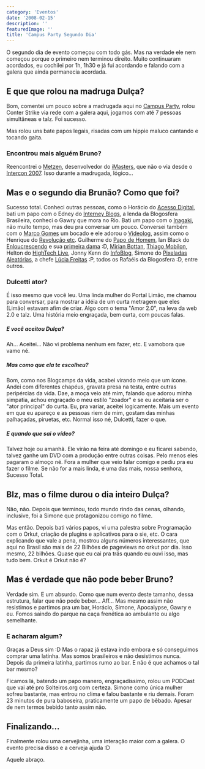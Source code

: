 ```yaml
---
category: 'Eventos'
date: '2008-02-15'
description: ''
featuredImage: ''
title: 'Campus Party Segundo Dia'
---
```


O segundo dia de evento começou com todo gás. Mas na verdade ele nem começou porque o primeiro nem terminou direito. Muito continuaram acordados, eu cochilei por 1h, 1h30 e já fui acordando e falando com a galera que ainda permanecia acordada.

## E que que rolou na madruga Dulça?

Bom, comentei um pouco sobre a madrugada aqui no [Campus Party](http://www.campus-party.com.br/), rolou Conter Strike via rede com a galera aqui, jogamos com até 7 pessoas simultâneas e talz. Foi sucesso.

Mas rolou uns bate papos legais, risadas com um hippie maluco cantando e tocando gaita.

### Encontrou mais alguém Bruno?

Reencontrei o [Metzen](http://www.metzen.com.br/blog/), desenvolvedor do [iMasters](http://www.imasters.com.br), que não o via desde o [Intercon 2007](/retrospectiva-intercon-2007.html). Isso durante a madrugada, lógico...

## Mas e o segundo dia Brunão? Como que foi?

Sucesso total. Conheci outras pessoas, como o Horácio do [Acesso Digital](http://acessodigital.net/), bati um papo com o Edney do [Interney Blogs](http://www.interney.net/), a lenda da Blogosfera Brasileira, conheci o Gawry que mora no Rio. Bati um papo com o [Inagaki](http://www.interney.net/blogs/inagaki/), não muito tempo, mas deu pra conversar um pouco. Conversei também com o [Marco Gomes](http://www.marcogomes.com/) um bocado e ele adorou o [Videolog](http://www.videolog.tv), assim como o Henrique do [Revolução etc](http://revolucao.etc.br/). Guilherme do [Papo de Homem](http://papodehomem.com.br/), Ian Black do [Enloucrescendo](http://www.interney.net/blogs/enloucrescendo/) e sua [primeira dama](http://chiqueirochique.com/) :D, [Mirian Bottan](http://substantivolatil.com/), [Thiago Mobilon](http://tecnoblog.net/), Helton do [HighTech Live](http://www.hitechlive.com.br/), Jonny Kenn do [InfoBlog](http://www.jonnyken.com/infoblog/), Simone do [Pixeladas Aleatórias](http://s1mone.net/), a chefe [Lúcia Freitas](http://www.ladybugbrazil.com/) :P, todos os Rafaéis da Blogosfera :D, entre outros.

### Dulcetti ator?

É isso mesmo que você leu. Uma linda mulher do Portal Limão, me chamou para conversar, para mostrar a idéia de um curta metragem que eles (Limão) estavam afim de criar. Algo com o tema "Amor 2.0", na leva da web 2.0 e talz. Uma história meio engraçada, bem curta, com poucas falas.

##### E você aceitou Dulça?

Ah... Aceitei... Não vi problema nenhum em fazer, etc. E vamobora que vamo né.

##### Mas como que ela te escolheu?

Bom, como nos Blogcamps da vida, acabei virando meio que um ícone. Andei com diferentes chapéus, gravata presa na testa, entre outras peripércias da vida. Dae, a moça veio até mim, falando que adorou minha simpatia, achou engraçado o meu estilo "zoador" e se eu aceitaria ser o "ator principal" do curta. Eu, pra variar, aceitei logicamente. Mais um evento em que eu apareço e as pessoas riem de mim, gostam das minhas palhaçadas, piruetas, etc. Normal isso né, Dulcetti, fazer o que.

##### E quando que sai o vídeo?

Talvez hoje ou amanhã. Ele virão na feira até domingo e eu ficarei sabendo, talvez ganhe um DVD com a produção entre outras coisas. Pelo menos eles pagaram o almoço né. Fora a mulher que veio falar comigo e pediu pra eu fazer o filme. Se não for a mais linda, é uma das mais, nossa senhora, Sucesso Total.

## Blz, mas o filme durou o dia inteiro Dulça?

Não, não. Depois que terminou, todo mundo rindo das cenas, olhando, inclusive, foi a Simone que protagonizou comigo no filme.

Mas então. Depois bati vários papos, vi uma palestra sobre Programação com o Orkut, criação de plugins e aplicativos para o sie, etc. O cara explicando que vale a pena, mostrou alguns números interessantes, que aqui no Brasil são mais de 22 Bilhões de pageviews no orkut por dia. Isso mesmo, 22 bilhões. Quase que eu cai pra trás quando eu ouvi isso, mas tudo bem. Orkut é Orkut não é?

## Mas é verdade que não pode beber Bruno?

Verdade sim. E um absurdo. Como que num evento deste tamanho, dessa estrutura, falar que não pode beber... Aff... Mas mesmo assim não resistimos e partimos pra um bar, Horácio, Simone, Apocalypse, Gawry e eu. Fomos saindo do parque na caça frenética ao ambulante ou algo semelhante.

### E acharam algum?

Graças a Deus sim :D Mas o rapaz já estava indo embora e só conseguimos comprar uma latinha. Mas somos brasileiros e não desistimos nunca. Depois da primeira latinha, partimos rumo ao bar. E não é que achamos o tal bar mesmo?

Ficamos lá, batendo um papo manero, engraçadíssimo, rolou um PODCast que vai até pro Solteiros.org com certeza. Simone como única mulher sofreu bastante, mas entrou no clima e falou bastante e riu demais. Foram 23 minutos de pura baboseira, praticamente um papo de bêbado. Apesar de nem termos bebido tanto assim não.

## Finalizando...

Finalmente rolou uma cervejinha, uma interação maior com a galera. O evento precisa disso e a cerveja ajuda :D

Aquele abraço.
